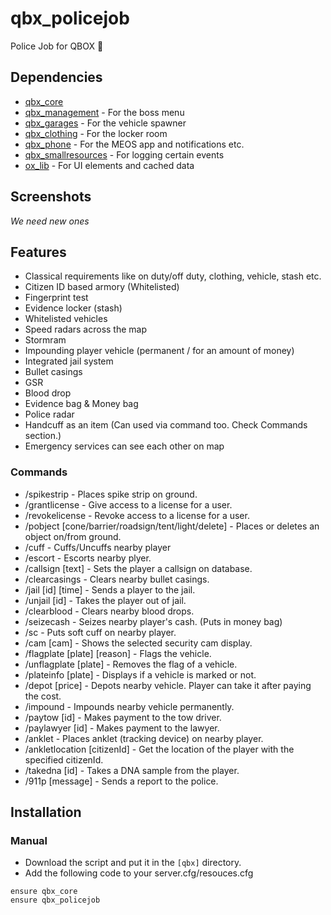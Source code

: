 # qbx_policejob
Police Job for QBOX :police_officer:

## Dependencies
- [qbx_core](https://github.com/Qbox-project/qbx_core)
- [qbx_management](https://github.com/Qbox-project/qbx_management) - For the boss menu
- [qbx_garages](https://github.com/Qbox-project/qbx_garages) - For the vehicle spawner
- [qbx_clothing](https://github.com/Qbox-project/qbx_clothing) - For the locker room
- [qbx_phone](https://github.com/Qbox-project/qbx_phone) - For the MEOS app and notifications etc.
- [qbx_smallresources](https://github.com/Qbox-project/qbx_smallresources) - For logging certain events
- [ox_lib](https://github.com/overextended/ox_lib) - For UI elements and cached data

## Screenshots
*We need new ones*

## Features
- Classical requirements like on duty/off duty, clothing, vehicle, stash etc.
- Citizen ID based armory (Whitelisted)
- Fingerprint test
- Evidence locker (stash)
- Whitelisted vehicles
- Speed radars across the map
- Stormram
- Impounding player vehicle (permanent / for an amount of money)
- Integrated jail system
- Bullet casings
- GSR
- Blood drop
- Evidence bag & Money bag
- Police radar
- Handcuff as an item (Can used via command too. Check Commands section.)
- Emergency services can see each other on map

### Commands
- /spikestrip - Places spike strip on ground.
- /grantlicense - Give access to a license for a user.
- /revokelicense - Revoke access to a license for a user.
- /pobject [cone/barrier/roadsign/tent/light/delete] - Places or deletes an object on/from ground.
- /cuff - Cuffs/Uncuffs nearby player
- /escort - Escorts nearby plyer.
- /callsign [text] - Sets the player a callsign on database.
- /clearcasings - Clears nearby bullet casings.
- /jail [id] [time] - Sends a player to the jail.
- /unjail [id] - Takes the player out of jail.
- /clearblood - Clears nearby blood drops.
- /seizecash - Seizes nearby player's cash. (Puts in money bag)
- /sc - Puts soft cuff on nearby player.
- /cam [cam] - Shows the selected security cam display.
- /flagplate [plate] [reason] - Flags the vehicle.
- /unflagplate [plate] - Removes the flag of a vehicle.
- /plateinfo [plate] - Displays if a vehicle is marked or not.
- /depot [price] - Depots nearby vehicle. Player can take it after paying the cost.
- /impound - Impounds nearby vehicle permanently.
- /paytow [id] - Makes payment to the tow driver.
- /paylawyer [id] - Makes payment to the lawyer.
- /anklet - Places anklet (tracking device) on nearby player.
- /ankletlocation [citizenId] - Get the location of the player with the specified citizenId.
- /takedna [id] - Takes a DNA sample from the player.
- /911p [message] - Sends a report to the police.

## Installation
### Manual
- Download the script and put it in the `[qbx]` directory.
- Add the following code to your server.cfg/resouces.cfg

```
ensure qbx_core
ensure qbx_policejob
```
